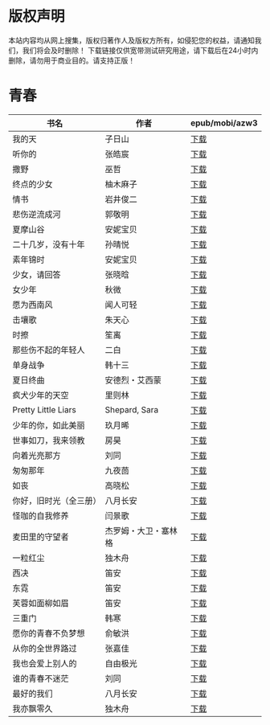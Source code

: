 # 版权声明

本站内容均从网上搜集，版权归著作人及版权方所有，如侵犯您的权益，请通知我们，我们将会及时删除！ 下载链接仅供宽带测试研究用途，请下载后在24小时内删除，请勿用于商业目的。请支持正版！

# 青春

| 书名 | 作者 | epub/mobi/azw3 |
| --- | --- | --- |
| 我的天 | 子日山 | [下载](https://url89.ctfile.com/f/31084289-1375512580-5110c5?p=8866) |
| 听你的 | 张皓宸 | [下载](https://url89.ctfile.com/f/31084289-1356985924-80e3bb?p=8866) |
| 撒野 | 巫哲 | [下载](https://url89.ctfile.com/f/31084289-1357049875-0ec340?p=8866) |
| 终点的少女 | 柚木麻子 | [下载](https://url89.ctfile.com/f/31084289-1357045948-748ac8?p=8866) |
| 情书 | 岩井俊二 | [下载](https://url89.ctfile.com/f/31084289-1357033849-0749ba?p=8866) |
| 悲伤逆流成河 | 郭敬明 | [下载](https://url89.ctfile.com/f/31084289-1357032358-7743cd?p=8866) |
| 夏摩山谷 | 安妮宝贝 | [下载](https://url89.ctfile.com/f/31084289-1357032019-6efc6c?p=8866) |
| 二十几岁，没有十年 | 孙晴悦 | [下载](https://url89.ctfile.com/f/31084289-1357031950-e4dc6b?p=8866) |
| 素年锦时 | 安妮宝贝 | [下载](https://url89.ctfile.com/f/31084289-1357031728-e066c5?p=8866) |
| 少女，请回答 | 张晓晗 | [下载](https://url89.ctfile.com/f/31084289-1357030582-0c3eb2?p=8866) |
| 女少年 | 秋微 | [下载](https://url89.ctfile.com/f/31084289-1357028980-691d01?p=8866) |
| 愿为西南风 | 闻人可轻 | [下载](https://url89.ctfile.com/f/31084289-1357027759-a931a4?p=8866) |
| 击壤歌 | 朱天心 | [下载](https://url89.ctfile.com/f/31084289-1357027555-f77b84?p=8866) |
| 时擦 | 笙离 | [下载](https://url89.ctfile.com/f/31084289-1357027348-1f5ea8?p=8866) |
| 那些伤不起的年轻人 | 二白 | [下载](https://url89.ctfile.com/f/31084289-1357027111-bfde42?p=8866) |
| 单身战争 | 韩十三 | [下载](https://url89.ctfile.com/f/31084289-1357025608-1cb333?p=8866) |
| 夏日终曲 | 安德烈・艾西蒙 | [下载](https://url89.ctfile.com/f/31084289-1357024519-7dbbd6?p=8866) |
| 疯犬少年的天空 | 里则林 | [下载](https://url89.ctfile.com/f/31084289-1357024507-39618c?p=8866) |
| Pretty Little Liars | Shepard, Sara | [下载](https://url89.ctfile.com/f/31084289-1357023334-f0b621?p=8866) |
| 少年的你，如此美丽 | 玖月晞 | [下载](https://url89.ctfile.com/f/31084289-1357022845-17524c?p=8866) |
| 世事如刀，我来领教 | 房昊 | [下载](https://url89.ctfile.com/f/31084289-1357022374-2e403d?p=8866) |
| 向着光亮那方 | 刘同 | [下载](https://url89.ctfile.com/f/31084289-1357020682-46d971?p=8866) |
| 匆匆那年 | 九夜茴 | [下载](https://url89.ctfile.com/f/31084289-1357020661-848463?p=8866) |
| 如丧 | 高晓松 | [下载](https://url89.ctfile.com/f/31084289-1357019140-d37184?p=8866) |
| 你好，旧时光（全三册） | 八月长安 | [下载](https://url89.ctfile.com/f/31084289-1357016317-8d59ff?p=8866) |
| 怪咖的自我修养 | 闫景歌 | [下载](https://url89.ctfile.com/f/31084289-1357010989-fbbbcb?p=8866) |
| 麦田里的守望者 | 杰罗姆・大卫・塞林格 | [下载](https://url89.ctfile.com/f/31084289-1357010602-c11552?p=8866) |
| 一粒红尘 | 独木舟 | [下载](https://url89.ctfile.com/f/31084289-1357009345-5d9d0b?p=8866) |
| 西决 | 笛安 | [下载](https://url89.ctfile.com/f/31084289-1357008517-20a0f1?p=8866) |
| 东霓 | 笛安 | [下载](https://url89.ctfile.com/f/31084289-1357008514-7dfcb0?p=8866) |
| 芙蓉如面柳如眉 | 笛安 | [下载](https://url89.ctfile.com/f/31084289-1357008502-5170e3?p=8866) |
| 三重门 | 韩寒 | [下载](https://url89.ctfile.com/f/31084289-1357008460-b410d1?p=8866) |
| 愿你的青春不负梦想 | 俞敏洪 | [下载](https://url89.ctfile.com/f/31084289-1357008100-18736d?p=8866) |
| 从你的全世界路过 | 张嘉佳 | [下载](https://url89.ctfile.com/f/31084289-1357006897-6a2bbf?p=8866) |
| 我也会爱上别人的 | 自由极光 | [下载](https://url89.ctfile.com/f/31084289-1357006873-68fdf4?p=8866) |
| 谁的青春不迷茫 | 刘同 | [下载](https://url89.ctfile.com/f/31084289-1357005850-5ea470?p=8866) |
| 最好的我们 | 八月长安 | [下载](https://url89.ctfile.com/f/31084289-1357005655-cb38de?p=8866) |
| 我亦飘零久 | 独木舟 | [下载](https://url89.ctfile.com/f/31084289-1357005637-3597fa?p=8866) |
